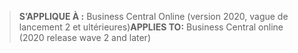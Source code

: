 > <span data-ttu-id="0ff6c-101">**S’APPLIQUE À :** Business Central Online (version 2020, vague de lancement 2 et ultérieures)</span><span class="sxs-lookup"><span data-stu-id="0ff6c-101">**APPLIES TO:** Business Central online (2020 release wave 2 and later)</span></span>